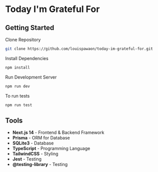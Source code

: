 # **Today I'm Grateful For**

## Getting Started

Clone Repository

```bash
git clone https://github.com/louispawaon/today-im-grateful-for.git
```

Install Dependencies

```bash
npm install
```

Run Development Server
```bash
npm run dev
```

To run tests

```bash 
npm run test
```

## Tools
- **Next.js 14** - Frontend & Backend Framework
- **Prisma** - ORM for Database
- **SQLite3** - Database
- **TypeScript** - Programming Language
- **TailwindCSS** - Styling
- **Jest** - Testing
- **@testing-library** - Testing
